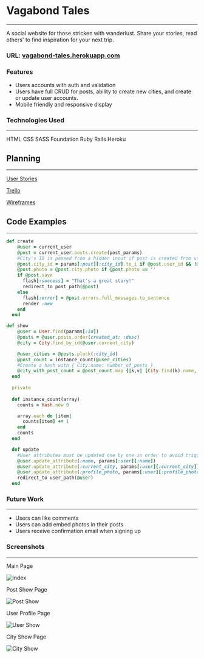 # Vagabond Tales
___
A social website for those stricken with wanderlust. Share your stories, read others' to find inspiration for your next trip.

### URL: [vagabond-tales.herokuapp.com](https://join-in-app.herokuapp.com/)

### Features
* Users accounts with auth and validation
* Users have full CRUD for posts, ability to create new cities, and create or update user accounts.
* Mobile friendly and responsive display


### Technologies Used
___
HTML
CSS
SASS
Foundation
Ruby
Rails
Heroku

## Planning
___
[User Stories](#)

[Trello](https://trello.com/b/LCe12qhv)

[Wireframes](#)

## Code Examples
___

```Ruby
def create
    @user = current_user
    @post = current_user.posts.create(post_params)
    #City's ID is passed from a hidden input if post is created from user's profile page
    @post.city_id = params[:post][:city_id].to_i if @post.user_id && !@post.city_id
    @post.photo = @post.city.photo if @post.photo == ''
    if @post.save
      flash[:success] = "That's a great story!"
      redirect_to post_path(@post)
    else
      flash[:error] = @post.errors.full_messages.to_sentence
      render :new
    end
  end
```

```Ruby
def show
    @user = User.find(params[:id])
    @posts = @user.posts.order(created_at: :desc)
    @city = City.find_by_id(@user.current_city)

    @user_cities = @posts.pluck(:city_id)
    @post_count = instance_count(@user_cities)
    #Create a hash with { City.name: number_of_posts }
    @city_with_post_count = @post_count.map {|k,v| [City.find(k).name, v]}.to_h
  end
  
  private
  
  def instance_count(array)
    counts = Hash.new 0

    array.each do |item|
      counts[item] += 1
    end
    counts
  end
```
```Ruby
  def update
    #User attributes must be updated one by one in order to avoid triggering validations
    @user.update_attribute(:name, params[:user][:name])
    @user.update_attribute(:current_city, params[:user][:current_city])
    @user.update_attribute(:profile_photo, params[:user][:profile_photo])
    redirect_to user_path(@user)
  end
```

### Future Work
___
* Users can like comments
* Users can add embed photos in their posts
* Users receive confirmation email when signing up

### Screenshots
___
Main Page

![Index](http://i.imgur.com/QPUkh9T.png)

Post Show Page

![Post Show](http://i.imgur.com/ljobHJW.png)

User Profile Page

![User Show](http://i.imgur.com/Lm7MOSH.png)

City Show Page

![City Show](http://i.imgur.com/vz5uXj7.png)
